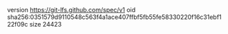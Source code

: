 version https://git-lfs.github.com/spec/v1
oid sha256:0351579d9110548c563f4a1ace407ffbf5fb55fe58330220f16c31ebf122f09c
size 24423
